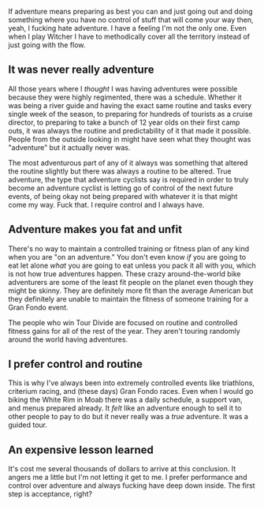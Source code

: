 If adventure means preparing as best you can and just going out and doing something where you have no control of stuff that will come your way then, yeah, I fucking hate adventure. I have a feeling I'm not the only one. Even when I play Witcher I have to methodically cover all the territory instead of just going with the flow.
## It was never really adventure

All those years where I *thought* I was having adventures were possible because they were highly regimented, there was a schedule. Whether it was being a river guide and having the exact same routine and tasks every single week of the season, to preparing for hundreds of tourists as a cruise director, to preparing to take a bunch of 12 year olds on their first camp outs, it was always the routine and predictability of it that made it possible. People from the outside looking in might have seen what they thought was "adventure" but it actually never was.

The most adventurous part of any of it always was something that altered the routine slightly but there was always a routine to be altered. True adventure, the type that adventure cyclists say is required in order to truly become an adventure cyclist is letting go of control of the next future events, of being okay not being prepared with whatever it is that might come my way. Fuck that. I require control and I always have.
## Adventure makes you fat and unfit

There's no way to maintain a controlled training or fitness plan of any kind when you are "on an adventure." You don't even know *if* you are going to eat let alone *what* you are going to eat unless you pack it all with you, which is not how true adventures happen. These crazy around-the-world bike adventurers are some of the least fit people on the planet even though they might be skinny. They are definitely more fit than the average American but they definitely are unable to maintain the fitness of someone training for a Gran Fondo event.

The people who win Tour Divide are focused on routine and controlled fitness gains for all of the rest of the year. They aren't touring randomly around the world having adventures.
## I prefer control and routine

This is why I've always been into extremely controlled events like triathlons, criterium racing, and (these days) Gran Fondo races. Even when I would go biking the White Rim in Moab there was a daily schedule, a support van, and menus prepared already. It *felt* like an adventure enough to sell it to other people to pay to do but it never really was a *true* adventure. It was a guided tour.
## An expensive lesson learned

It's cost me several thousands of dollars to arrive at this conclusion. It angers me a little but I'm not letting it get to me. I prefer performance and control over adventure and always fucking have deep down inside. The first step is acceptance, right?